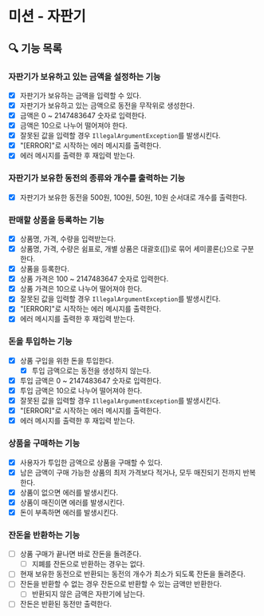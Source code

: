 # 미션 - 자판기

## 🔍 기능 목록

### 자판기가 보유하고 있는 금액을 설정하는 기능

- [x] 자판기가 보유하는 금액을 입력할 수 있다.
- [x] 자판기가 보유하고 있는 금액으로 동전을 무작위로 생성한다.
- [x] 금액은 0 ~ 2147483647 숫자로 입력한다.
- [x] 금액은 10으로 나누어 떨어져야 한다.
- [x] 잘못된 값을 입력할 경우 `IllegalArgumentException`를 발생시킨다.
- [x] "[ERROR]"로 시작하는 에러 메시지를 출력한다.
- [x] 에러 메시지를 출력한 후 재입력 받는다.

### 자판기가 보유한 동전의 종류와 개수를 출력하는 기능

- [x] 자판기가 보유한 동전을 500원, 100원, 50원, 10원 순서대로 개수를 출력한다.

### 판매할 상품을 등록하는 기능

- [x] 상품명, 가격, 수량을 입력받는다.
- [x] 상품명, 가격, 수량은 쉼표로, 개별 상품은 대괄호([])로 묶어 세미콜론(;)으로 구분한다.
- [x] 상품을 등록한다.
- [x] 상품 가격은 100 ~ 2147483647 숫자로 입력한다.
- [x] 상품 가격은 10으로 나누어 떨어져야 한다.
- [x] 잘못된 값을 입력할 경우 `IllegalArgumentException`를 발생시킨다.
- [x] "[ERROR]"로 시작하는 에러 메시지를 출력한다.
- [x] 에러 메시지를 출력한 후 재입력 받는다.

### 돈을 투입하는 기능

- [x] 상품 구입을 위한 돈을 투입한다.
  - [x] 투입 금액으로는 동전을 생성하지 않는다.
- [x] 투입 금액은 0 ~ 2147483647 숫자로 입력한다.
- [x] 투입 금액은 10으로 나누어 떨어져야 한다.
- [x] 잘못된 값을 입력할 경우 `IllegalArgumentException`를 발생시킨다.
- [x] "[ERROR]"로 시작하는 에러 메시지를 출력한다.
- [x] 에러 메시지를 출력한 후 재입력 받는다.

### 상품을 구매하는 기능

- [x] 사용자가 투입한 금액으로 상품을 구매할 수 있다.
- [x] 남은 금액이 구매 가능한 상품의 최저 가격보다 적거나, 모두 매진되기 전까지 반복한다.
- [x] 상품이 없으면 에러를 발생시킨다.
- [x] 상품이 매진이면 에러를 발생시킨다.
- [x] 돈이 부족하면 에러를 발생시킨다.

### 잔돈을 반환하는 기능

- [ ] 상품 구매가 끝나면 바로 잔돈을 돌려준다.
    - [ ] 지폐를 잔돈으로 반환하는 경우는 없다.
- [ ] 현재 보유한 동전으로 반환되는 동전의 개수가 최소가 되도록 잔돈을 돌려준다.
- [ ] 잔돈을 반환할 수 없는 경우 잔돈으로 반환할 수 있는 금액만 반환한다.
    - [ ] 반환되지 않은 금액은 자판기에 남는다.
- [ ] 잔돈은 반환된 동전만 출력한다.
